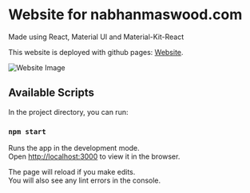 # Website for nabhanmaswood.com

Made using React, Material UI and Material-Kit-React

This website is deployed with github pages: [Website](https://nmaswood98.github.io/MyWebsite/).

![Website Image](https://i.imgur.com/lKD4clK.png)

## Available Scripts

In the project directory, you can run:

### `npm start`

Runs the app in the development mode.<br />
Open [http://localhost:3000](http://localhost:3000) to view it in the browser.

The page will reload if you make edits.<br />
You will also see any lint errors in the console.
